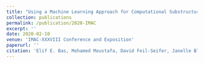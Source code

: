 ```yaml
---
title: "Using a Machine Learning Approach for Computational Substructure in Real-Time Hybrid Simulation"
collection: publications
permalink: /publication/2020-IMAC
excerpt: ''
date: 2020-02-10
venue: 'IMAC-XXXVIII Conference and Exposition'
paperurl: ''
citation: 'Elif E. Bas, Mohamed Moustafa, David Feil-Seifer, Janelle Blankenburg. "Using a Machine Learning Approach for Computational Substructure in Real-Time Hybrid Simulation." In IMAC-XXXVIII Conference and Exposition, Houston, TX, Feb 2020. Society for Experimental Mechanics (SEM)'
---
```

